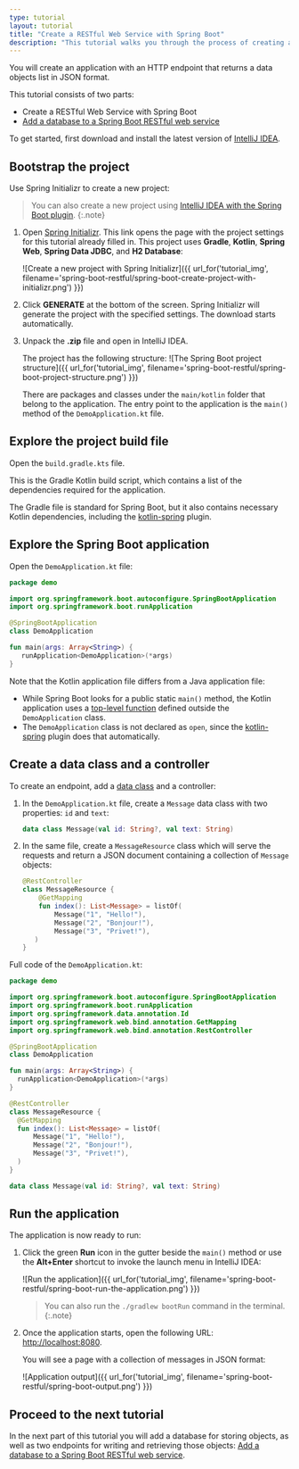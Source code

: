 ```yaml
---
type: tutorial
layout: tutorial
title: "Create a RESTful Web Service with Spring Boot"
description: "This tutorial walks you through the process of creating a simple application with Spring Boot."
---
```


You will create an application with an HTTP endpoint that returns a data objects list in JSON format.

This tutorial consists of two parts:
* Create a RESTful Web Service with Spring Boot
* [Add a database to a Spring Boot RESTful web service](spring-boot-restful-db.html)

To get started, first download and install the latest version of [IntelliJ IDEA](http://www.jetbrains.com/idea/download/index.html).

## Bootstrap the project

Use Spring Initializr to create a new project:

> You can also create a new project using [IntelliJ IDEA with the Spring Boot plugin](https://www.jetbrains.com/help/idea/spring-boot.html).
{:.note}

1. Open [Spring Initializr](https://start.spring.io/#!type=gradle-project&language=kotlin&platformVersion=2.4.2.RELEASE&packaging=jar&jvmVersion=11&groupId=com.example&artifactId=demo&name=demo&description=Demo%20project%20for%20Spring%20Boot&packageName=demo&dependencies=web,data-jdbc,h2). This link opens the page with the project settings for this tutorial already filled in. 
  This project uses **Gradle**, **Kotlin**, **Spring Web**, **Spring Data JDBC**, and **H2 Database**:

   ![Create a new project with Spring Initializr]({{ url_for('tutorial_img', filename='spring-boot-restful/spring-boot-create-project-with-initializr.png') }})

2. Click **GENERATE** at the bottom of the screen. Spring Initializr will generate the project with the specified settings. The download starts automatically.

3. Unpack the **.zip** file and open in IntelliJ IDEA.
  
   The project has the following structure: 
   ![The Spring Boot project structure]({{ url_for('tutorial_img', filename='spring-boot-restful/spring-boot-project-structure.png') }})
   
   There are packages and classes under the `main/kotlin` folder that belong to the application. The entry point to the application is the `main()` method of the `DemoApplication.kt` file.

## Explore the project build file

Open the `build.gradle.kts` file.

This is the Gradle Kotlin build script, which contains a list of the dependencies required for the application. 

The Gradle file is standard for Spring Boot, but it also contains necessary Kotlin dependencies, including the [kotlin-spring](../reference/compiler-plugins.html#spring-support) plugin.

## Explore the Spring Boot application

Open the `DemoApplication.kt` file:

<div class="sample" markdown="1" theme="idea" mode="kotlin" data-highlight-only>

```kotlin
package demo

import org.springframework.boot.autoconfigure.SpringBootApplication
import org.springframework.boot.runApplication

@SpringBootApplication
class DemoApplication

fun main(args: Array<String>) {
   runApplication<DemoApplication>(*args)
}
```

</div>

Note that the Kotlin application file differs from a Java application file:
* While Spring Boot looks for a public static `main()` method, the Kotlin application uses a [top-level function](../reference/functions.html) defined outside the `DemoApplication` class.
* The `DemoApplication` class is not declared as `open`, since the [kotlin-spring](../reference/compiler-plugins.html#spring-support) plugin does that automatically.

## Create a data class and a controller

To create an endpoint, add a [data class](../reference/data-classes.html) and a controller:

1. In the `DemoApplication.kt` file, create a `Message` data class with two properties: `id` and `text`:

   <div class="sample" markdown="1" theme="idea" mode="kotlin" data-highlight-only>

   ```kotlin
   data class Message(val id: String?, val text: String)
   ```
   
   </div>

2. In the same file, create a `MessageResource` class which will serve the requests and return a JSON document containing a collection of `Message` objects:

   <div class="sample" markdown="1" theme="idea" mode="kotlin" data-highlight-only>
   
   ```kotlin
   @RestController
   class MessageResource {
       @GetMapping
       fun index(): List<Message> = listOf(
           Message("1", "Hello!"),
           Message("2", "Bonjour!"),
           Message("3", "Privet!"),
      )
   }
   ```

   </div>

Full code of the `DemoApplication.kt`:

<div class="sample" markdown="1" theme="idea" mode="kotlin" data-highlight-only>

```kotlin
package demo

import org.springframework.boot.autoconfigure.SpringBootApplication
import org.springframework.boot.runApplication
import org.springframework.data.annotation.Id
import org.springframework.web.bind.annotation.GetMapping
import org.springframework.web.bind.annotation.RestController

@SpringBootApplication
class DemoApplication

fun main(args: Array<String>) {
  runApplication<DemoApplication>(*args)
}

@RestController
class MessageResource {
  @GetMapping
  fun index(): List<Message> = listOf(
      Message("1", "Hello!"),
      Message("2", "Bonjour!"),
      Message("3", "Privet!"),
  )
}

data class Message(val id: String?, val text: String)
```

</div>

## Run the application

The application is now ready to run:

1. Click the green **Run** icon in the gutter beside the `main()` method or use the **Alt+Enter** shortcut to invoke the launch menu in IntelliJ IDEA:

    ![Run the application]({{ url_for('tutorial_img', filename='spring-boot-restful/spring-boot-run-the-application.png') }})
    
    > You can also run the `./gradlew bootRun` command in the terminal.
    {:.note}

2. Once the application starts, open the following URL: [http://localhost:8080](http://localhost:8080). 

    You will see a page with a collection of messages in JSON format:

    ![Application output]({{ url_for('tutorial_img', filename='spring-boot-restful/spring-boot-output.png') }})

## Proceed to the next tutorial

In the next part of this tutorial you will add a database for storing objects, as well as two endpoints for writing and retrieving those objects: [Add a database to a Spring Boot RESTful web service](spring-boot-restful-db.html).